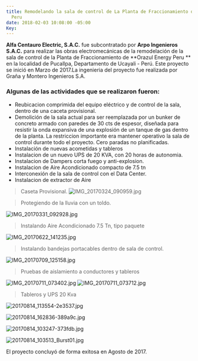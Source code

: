 ```yaml
---
title: Remodelando la sala de control de La Planta de Fraccionamiento de Orazul Energy
  Peru
date: 2018-02-03 10:08:00 -05:00
Key: 
---
```


**Alfa Centauro Electric, S.A.C.** fue subcontratado por **Arpo Ingenieros S.A.C.** para realizar las obras electromecánicas de la remodelación de la sala de control de la Planta de Fraccionamiento de **Orazul Energy Peru ** en la localidad de Pucallpa, Departamento de Ucayali - Perú. Este proyecto se inició en Marzo de 2017.La ingenieria del proyecto fue realizada por Graña y Montero Ingenieros S.A.

### Algunas de las actividades que se realizaron fueron:

* Reubicacion comprimida del equipo eléctrico y de control de la sala, dentro de una caceta provisional.
* Demolición de la sala actual para ser reemplazada por un bunker de concreto armado con paredes de 30 cts de espesor, diseñada para resistir la onda expansiva de una explosión de un tanque de gas dentro de la planta. La restriccion importante era mantener operativo la sala de control durante todo el proyecto. Cero paradas no planificadas.
* Instalación de nuevas acometidas y tableros
* Instalacion de un nuevo UPS de 20 KVA, con 20 horas de autonomia.
* Instalacion de Dampers corta fuego y anti-explosion.
* Instalacion de Aire Acondicionado compacto de 7.5 tn
* Interconexión de la sala de control con el Data Center.
* Instalacion de extractor de Aire

> Caseta Provisional.
![IMG_20170324_090959.jpg](/uploads/IMG_20170324_090959.jpg)

> Protegiendo de la lluvia con un toldo.

![IMG_20170331_092928.jpg](/uploads/IMG_20170331_092928.jpg)

> Instalando Aire Acondicionado 7.5 Tn, tipo paquete

![IMG_20170622_141235.jpg](/uploads/IMG_20170622_141235.jpg)

> Instalando bandejas portacables dentro de sala de control.

![IMG_20170709_125158.jpg](/uploads/IMG_20170709_125158.jpg)

> Pruebas de aislamiento a conductores y tableros

![IMG_20170711_073402.jpg](/uploads/IMG_20170711_073402.jpg)
![IMG_20170711_073712.jpg](/uploads/IMG_20170711_073712.jpg)

> Tableros y UPS 20 Kva

![20170814_113554-2e3537.jpg](/uploads/20170814_113554-2e3537.jpg)

![20170814_162836-389a9c.jpg](/uploads/20170814_162836-389a9c.jpg)

![20170814_103247-373fdb.jpg](/uploads/20170814_103247-373fdb.jpg)

![20170814_103513_Burst01.jpg](/uploads/20170814_103513_Burst01.jpg)

El proyecto concluyó de forma exitosa en Agosto de 2017.